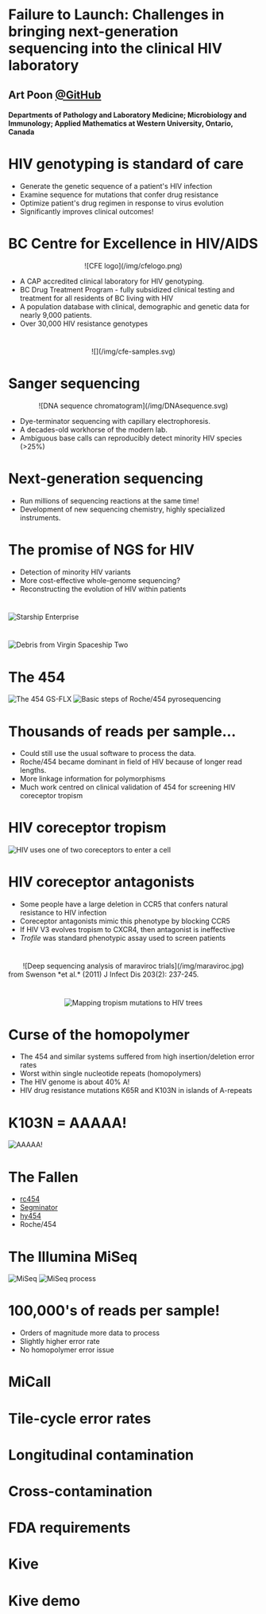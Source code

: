 # Failure to Launch: Challenges in bringing next-generation sequencing into the clinical HIV laboratory

## Art Poon [@GitHub](github.com/ArtPoon)
#### Departments of Pathology and Laboratory Medicine; Microbiology and Immunology; Applied Mathematics at Western University, Ontario, Canada



# HIV genotyping is standard of care

* Generate the genetic sequence of a patient's HIV infection
* Examine sequence for mutations that confer drug resistance
* Optimize patient's drug regimen in response to virus evolution
* Significantly improves clinical outcomes!



# BC Centre for Excellence in HIV/AIDS

<center>
![CFE logo](/img/cfelogo.png)
</center>

* A CAP accredited clinical laboratory for HIV genotyping.
* BC Drug Treatment Program - fully subsidized clinical testing and treatment for all residents of BC living with HIV
* A population database with clinical, demographic and genetic data for nearly 9,000 patients. 
* Over 30,000 HIV resistance genotypes



# 
<center>
![](/img/cfe-samples.svg)
</center>



# Sanger sequencing

<center>
![DNA sequence chromatogram](/img/DNAsequence.svg)
</center>

* Dye-terminator sequencing with capillary electrophoresis.
* A decades-old workhorse of the modern lab.
* Ambiguous base calls can reproducibly detect minority HIV species (>25%)



# Next-generation sequencing

* Run millions of sequencing reactions at the same time!
* Development of new sequencing chemistry, highly specialized instruments.



# The promise of NGS for HIV

* Detection of minority HIV variants
* More cost-effective whole-genome sequencing?
* Reconstructing the evolution of HIV within patients



# 
![Starship Enterprise](/img/enterprise.jpg)



# 
![Debris from Virgin Spaceship Two](/img/spaceship2.jpg)



# The 454 
![The 454 GS-FLX](/img/gs-flx.jpg)
![Basic steps of Roche/454 pyrosequencing](/img/454.svg)




# Thousands of reads per sample...

* Could still use the usual software to process the data.
* Roche/454 became dominant in field of HIV because of longer read lengths. 
* More linkage information for polymorphisms
* Much work centred on clinical validation of 454 for screening HIV coreceptor 
  tropism



# HIV coreceptor tropism
![HIV uses one of two coreceptors to enter a cell](/img/coreceptors.svg)



# HIV coreceptor antagonists

* Some people have a large deletion in CCR5 that confers natural resistance to 
  HIV infection
* Coreceptor antagonists mimic this phenotype by blocking CCR5
* If HIV V3 evolves tropism to CXCR4, then antagonist is ineffective
* *Trofile* was standard phenotypic assay used to screen patients



# 
<center>
![Deep sequencing analysis of maraviroc trials](/img/maraviroc.jpg)
</center>
from Swenson *et al.* (2011) J Infect Dis 203(2): 237-245.



# 
<center>

![Mapping tropism mutations to HIV trees](/img/MCTmaps.svg)
</center>



# Curse of the homopolymer

* The 454 and similar systems suffered from high insertion/deletion error rates 
* Worst within single nucleotide repeats (homopolymers)
* The HIV genome is about 40% A!
* HIV drug resistance mutations K65R and K103N in islands of A-repeats



# K103N = AAAAA!
![AAAAA!](/img/AAAAA.png)



# The Fallen

* [rc454](https://www.broadinstitute.org/viral-genomics/rc454)
* [Segminator](http://www.bioinf.manchester.ac.uk/segminator/)
* [hy454](http://www.datamonkey.org/dataupload_uds.php)
* Roche/454



# The Illumina MiSeq

![MiSeq](/img/miseq.png) ![MiSeq process](/img/miseq.svg)



# 100,000's of reads per sample!

* Orders of magnitude more data to process
* Slightly higher error rate
* No homopolymer error issue




# MiCall



# Tile-cycle error rates



# Longitudinal contamination



# Cross-contamination



# FDA requirements



# Kive



# Kive demo



# 
